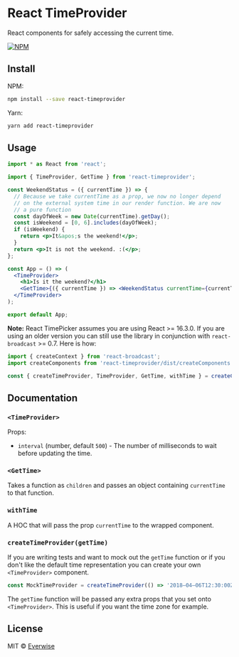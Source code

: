 # React TimeProvider

React components for safely accessing the current time.

[![NPM](https://img.shields.io/npm/v/react-timeprovider.svg)](https://www.npmjs.com/package/react-timeprovider)

## Install

NPM:

```bash
npm install --save react-timeprovider
```

Yarn:

```bash
yarn add react-timeprovider
```

## Usage

```jsx
import * as React from 'react';

import { TimeProvider, GetTime } from 'react-timeprovider';

const WeekendStatus = ({ currentTime }) => {
  // Because we take currentTime as a prop, we now no longer depend
  // on the external system time in our render function. We are now
  // a pure function
  const dayOfWeek = new Date(currentTime).getDay();
  const isWeekend = [0, 6].includes(dayOfWeek);
  if (isWeekend) {
    return <p>It&apos;s the weekend!</p>;
  }
  return <p>It is not the weekend. :(</p>;
};

const App = () => (
  <TimeProvider>
    <h1>Is it the weekend?</h1>
    <GetTime>{({ currentTime }) => <WeekendStatus currentTime={currentTime} />}</GetTime>
  </TimeProvider>
);

export default App;
```

**Note:** React TimePicker assumes you are using React >= 16.3.0. If you are
using an older version you can still use the library in conjunction with
`react-broadcast` >= 0.7. Here is how:

```jsx
import { createContext } from 'react-broadcast';
import createComponents from 'react-timeprovider/dist/createComponents';

const { createTimeProvider, TimeProvider, GetTime, withTime } = createComponents(createContext());
```

## Documentation

### `<TimeProvider>`

Props:

* `interval` (number, default `500`) - The number of milliseconds to wait before
  updating the time.

### `<GetTime>`

Takes a function as `children` and passes an object containing `currentTime` to
that function.

### `withTime`

A HOC that will pass the prop `currentTime` to the wrapped component.

### `createTimeProvider(getTime)`

If you are writing tests and want to mock out the `getTime` function or if you
don't like the default time representation you can create your own
`<TimeProvider>` component.

```jsx
const MockTimeProvider = createTimeProvider(() => '2018–04–06T12:30:00Z');
```

The `getTime` function will be passed any extra props that you set onto
`<TimeProvider>`. This is useful if you want the time zone for example.

## License

MIT © [Everwise](https://github.com/everwise)
